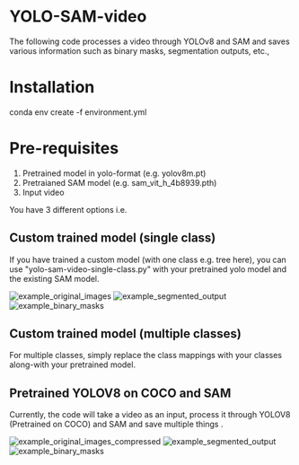# YOLO-SAM-video
The following code processes a video through YOLOv8 and SAM and saves various information such as binary masks, segmentation outputs, etc.,

# Installation
conda env create -f environment.yml

# Pre-requisites
1. Pretrained model in yolo-format (e.g. yolov8m.pt)
2. Pretraianed SAM model (e.g. sam_vit_h_4b8939.pth)
3. Input video

You have 3 different options i.e.

## Custom trained model (single class)
If you have trained a custom model (with one class e.g. tree here), you can use "yolo-sam-video-single-class.py" with your pretrained yolo model and the existing SAM model.

![example_original_images](https://github.com/user-attachments/assets/88e5873f-dcfb-4338-885c-438582428bdc)
![example_segmented_output](https://github.com/user-attachments/assets/68f8ab99-f7a4-4ad7-98ae-47afc44b5191) 
![example_binary_masks](https://github.com/user-attachments/assets/447c1740-2582-48ca-8a90-ce574bf64e49)


## Custom trained model (multiple classes)
For multiple classes, simply replace the class mappings with your classes along-with your pretrained model.

## Pretrained YOLOV8 on COCO and SAM
Currently, the code will take a video as an input, process it through YOLOV8 (Pretrained on COCO) and SAM and save multiple things .

![example_original_images_compressed](https://github.com/user-attachments/assets/92df9f46-a849-4525-b857-af7e0d4545f1)
![example_segmented_output](https://github.com/user-attachments/assets/a84c7ee2-5335-461b-b84c-1bde3688688b) 
![example_binary_masks](https://github.com/user-attachments/assets/0ccced73-4a77-4e49-be94-cded3b612a8d)
